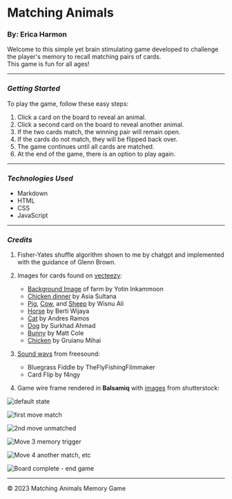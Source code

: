 # Matching Animals
### By: Erica Harmon

Welcome to this simple yet brain stimulating game developed to challenge the player's memory to recall matching pairs of cards. </br>This game is fun for all ages!
***
### **_Getting Started_**
To play the game, follow these easy steps:
1. Click a card on the board to reveal an animal.
2. Click a second card on the board to reveal another animal.
3. If the two cards match, the winning pair will remain open.
4. If the cards do not match, they will be flipped back over.
5. The game continues until all cards are matched. 
6. At the end of the game, there is an option to play again.
***
### **_Technologies Used_**
- Markdown
- HTML
- CSS
- JavaScript
***
### **_Credits_**
1. Fisher-Yates shuffle algorithm shown to me by chatgpt and implemented with the guidance of Glenn Brown.

2. Images for cards found on [vecteezy](https://www.vecteezy.com/):
    - [Background Image](https://www.vecteezy.com/vector-art/692349-farm-fields-in-minimal-and-flat-art-work-style) of farm by Yotin Inkammoon
    - [Chicken dinner](https://www.vecteezy.com/vector-art/23014884-chicken-wings-and-ketchup-plate-illustration) by Asia Sultana
    - [Pig](https://www.vecteezy.com/vector-art/8934824-cute-pig-cartoon-vector-cartoon), [Cow](https://www.vecteezy.com/vector-art/8934810-cute-cow-cartoon-illustration), and [Sheep](https://www.vecteezy.com/vector-art/8934820-cute-sheep-cartoon-vector-illustratuion) by Wisnu Ali
    - [Horse](https://www.vecteezy.com/vector-art/7797384-horse-vector-for-coloring-book) by Berti Wijaya
    - [Cat](https://www.vecteezy.com/vector-art/4218321-cute-cat-white-pet-cartoon-character) by Andres Ramos
    - [Dog](https://www.vecteezy.com/vector-art/20296472-dog-realistic-vector-illustration-isolated-on-white-background) by Surkhad Ahmad
    - [Bunny](https://www.vecteezy.com/vector-art/8934820-cute-sheep-cartoon-vector-illustratuion) by Matt Cole
    - [Chicken](https://www.vecteezy.com/vector-art/13266220-cartoon-vector-chicken-on-white-background-vector-hen) by Gruianu Mihai

4. [Sound wavs](https://freesound.org/) from freesound:
    - Bluegrass Fiddle by TheFlyFishingFilmmaker
    - Card Flip by f4ngy

5. Game wire frame rendered in **Balsamiq** with [images](https://www.shutterstock.com/image-vector/animal-icons-260nw-493538731.jpg) from shutterstock:

![default state](https://github.com/harmonica23/matching_animals/assets/150699243/1c93c526-f725-4d74-8b10-34b703454cf8)

![first move match](https://github.com/harmonica23/matching_animals/assets/150699243/bd297439-b02d-4dd1-ad52-3384ec8678c9)

![2nd move unmatched](https://github.com/harmonica23/matching_animals/assets/150699243/ca66decc-dbc1-486c-b50c-999fc18d4252)

![Move 3 memory trigger](https://github.com/harmonica23/matching_animals/assets/150699243/750796b5-c9c8-4b54-8f5d-c7f8f77b7e3a)

![Move 4 another match, etc](https://github.com/harmonica23/matching_animals/assets/150699243/b319bb89-e3f8-4cee-a7de-2a9e3f71dfed)

![Board complete - end game](https://github.com/harmonica23/matching_animals/assets/150699243/f777381a-3e15-455b-86b1-b780a17767db)

***
&copy; 2023 Matching Animals Memory Game
